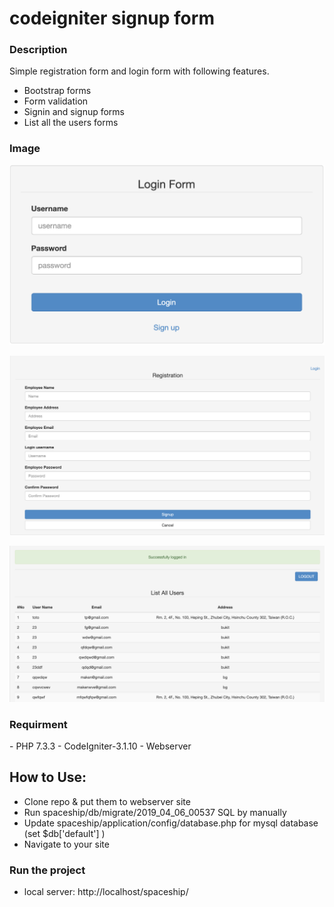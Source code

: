 # codeigniter signup form

<h3>Description</h3>
  Simple registration form and login form with following features.

  - Bootstrap forms
  - Form validation
  - Signin and signup forms
  - List all the users forms
<h3>Image</h3>
  <p align="center" >
      <img src="./signin.png">
  </p>
  <p align="center" >
      <img src="./signup.png">
  </p>
  <p align="center" >
      <img src="./list.png">
  </p>

<h3>Requirment</h3>
  - PHP 7.3.3
  - CodeIgniter-3.1.10
  - Webserver

## How to Use: 
* Clone repo & put them to webserver site
* Run spaceship/db/migrate/2019_04_06_00537 SQL by manually
* Update spaceship/application/config/database.php for mysql database (set $db['default'] )
* Navigate to your site

### Run the project
* local server: http://localhost/spaceship/
